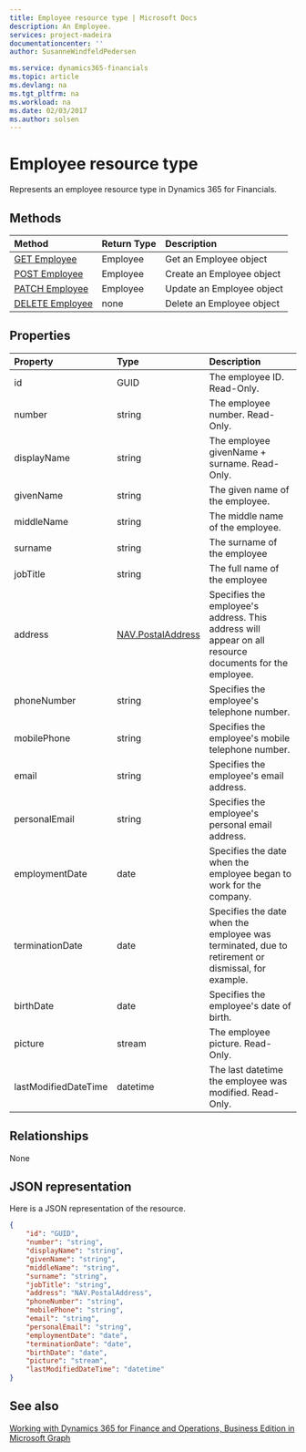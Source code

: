 ```yaml
---
title: Employee resource type | Microsoft Docs
description: An Employee.
services: project-madeira
documentationcenter: ''
author: SusanneWindfeldPedersen

ms.service: dynamics365-financials
ms.topic: article
ms.devlang: na
ms.tgt_pltfrm: na
ms.workload: na
ms.date: 02/03/2017
ms.author: solsen
---
```


# Employee resource type
Represents an employee resource type in Dynamics 365 for Financials.

## Methods

| Method       | Return Type  |Description|
|:---------------|:--------|:----------|
|[GET Employee](../api/dynamics_get_employee.md)|Employee|Get an Employee object|
|[POST Employee](../api/dynamics_create_employee.md)|Employee|Create an Employee object|
|[PATCH Employee](../api/dynamics_update_employee.md)|Employee|Update an Employee object|
|[DELETE Employee](../api/dynamics_delete_employee.md)|none|Delete an Employee object|

## Properties
| Property	   | Type	|Description|
|:---------------|:--------|:----------|
|id|GUID|The employee ID. Read-Only.|
|number|string|The employee number. Read-Only.|
|displayName|string|The employee givenName + surname. Read-Only.|
|givenName|string|The given name of the employee.|
|middleName|string|The middle name of the employee.|
|surname|string|The surname of the employee|
|jobTitle|string|The full name of the employee|
|address|[NAV.PostalAddress](../resource_types/dynamics_complex_types.md)|Specifies the employee's address. This address will appear on all resource documents for the employee.|
|phoneNumber|string|Specifies the employee's telephone number.|
|mobilePhone|string|Specifies the employee's mobile telephone number.|
|email|string|Specifies the employee's email address.|
|personalEmail|string|Specifies the employee's personal email address.|
|employmentDate|date|Specifies the date when the employee began to work for the company.|
|terminationDate|date|Specifies the date when the employee was terminated, due to retirement or dismissal, for example.|
|birthDate|date|Specifies the employee's date of birth.|
|picture|stream|The employee picture. Read-Only.|
|lastModifiedDateTime|datetime|The last datetime the employee was modified. Read-Only.|  


## Relationships
None

## JSON representation

Here is a JSON representation of the resource.


```json
{
    "id": "GUID",
    "number": "string",
    "displayName": "string",
    "givenName": "string",
    "middleName": "string",
    "surname": "string",
    "jobTitle": "string",
    "address": "NAV.PostalAddress",
    "phoneNumber": "string",
    "mobilePhone": "string",
    "email": "string",
    "personalEmail": "string",
    "employmentDate": "date",
    "terminationDate": "date",
    "birthDate": "date",
    "picture": "stream",
    "lastModifiedDateTime": "datetime"
}

```
## See also
[Working with Dynamics 365 for Finance and Operations, Business Edition in Microsoft Graph](dynamics_overview.md)  
